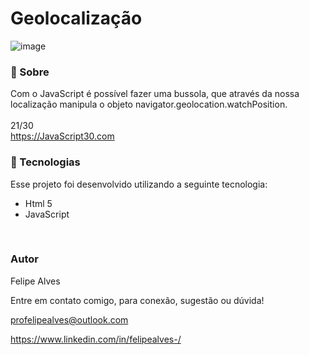 # Geolocalização
![image](https://user-images.githubusercontent.com/78622458/176332974-9c0d708c-8f6a-425f-87de-68ab49a38ece.png)

### 🔖 Sobre
Com o JavaScript é possível fazer uma bussola, que através da nossa localização manipula o objeto navigator.geolocation.watchPosition.
<br/>
<br/>
21/30 <br/>
https://JavaScript30.com 

### 🚀 Tecnologias
Esse projeto foi desenvolvido utilizando a seguinte tecnologia:

+ Html 5
+ JavaScript
 <br/>
 
### Autor
Felipe Alves <br/>

Entre em contato comigo, para conexão, sugestão ou dúvida! <br/>

profelipealves@outlook.com <br/>

https://www.linkedin.com/in/felipealves-/
